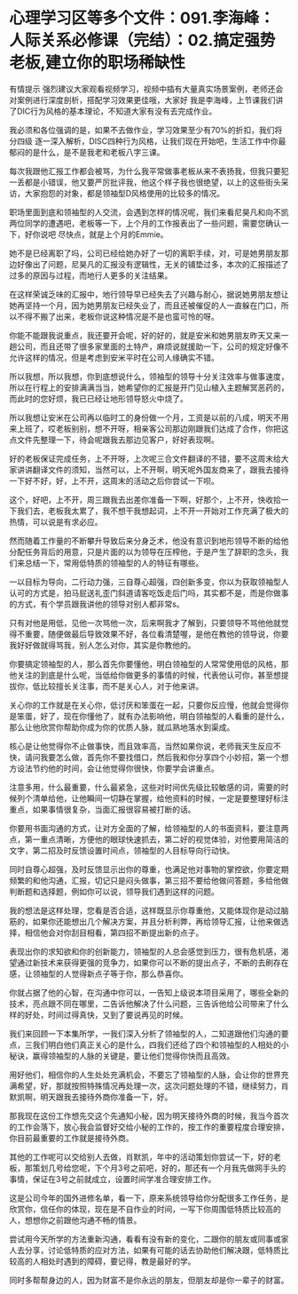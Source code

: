 # 心理学习区等多个文件：091.李海峰：人际关系必修课（完结）：02.搞定强势老板,建立你的职场稀缺性

有情提示 强烈建议大家观看视频学习，视频中插有大量真实场景案例，老师还会对案例进行深度剖析，搭配学习效果更佳哦，大家好 我是李海峰，上节课我们讲了DIC行为风格的基本理论，不知道大家有没有去完成作业。

我必须和各位强调的是，如果不去做作业，学习效果至少有70%的折扣，我们将分四级 逐一深入解析，DISC四种行为风格，让我们现在开始吧，生活工作中你最郁闷的是什么，是不是我老和老板八字三课。

每次我跟他汇报工作都会被骂，为什么我平常做事老板从来不表扬我，但我只要犯一丢都是小错误，他又要严厉批评我，他这个样子我也很绝望，以上的这些街头采访，大家抱怨的对象，都是领袖型D风格使用的比较多的情况。

职场里面到底和领袖型的人交流，会遇到怎样的情况呢，我们来看尼昊凡和向不凯两位同学的遭遇吧，老板等一下，上个月的工作报表出了一些问题，需要您确认一下，好你说吧 尽快点，就是上个月的Emmie。

她不是已经离职了吗，公司已经给她办好了一切的离职手续，对，可是她男朋友那边好像出了问题，尼昊凡的汇报没有逻辑性，无关的铺垫过多，本次的汇报描述了过多的原因与过程，而地行人更多的关注结果。

在这样荣诚乏味的汇报中，地行领导早已经失去了兴趣与耐心，据说她男朋友想让她再坚持一个月，因为她男朋友已经失业了，而且还被催促的人一直躲在门口，所以不得不搬了出来，老板你说这种情况是不是也蛮可怜的呀。

你能不能跟我说重点，我还要开会呢，好的好的，就是安米和她男朋友昨天又来一趟公司，而且还带了很多家里面的土特产，麻烦说就援助一下，公司的规定好像不允许这样的情况，但是考虑到安米平时在公司人缘确实不错。

所以我想，所以我想，你到底想说什么，领袖型的领导十分关注效率与做事速度，所以在行程上的安排满满当当，她希望你的汇报是开门见山植入主题解冥恶药的，而此时的您好烦，我已已经让地形领导怒火中烧了。

所以我想让安米在公司再以临时工的身份做一个月，工资是以前的八成，明天不用来上班了，哎老板别别，想不开呀，相亲客公司那边刚跟我们达成了合作，你把这点文件先整理一下，待会呢跟我去那边见客户，好好表现啊。

好的老板保证完成任务，上不开呀，上次呢三合文件翻译的不错，要不这周末给大家讲讲翻译文件的须知，当然可以，上不开啊，明天呢外国友商来了，跟我去接待一下好不好，好，上不开，这周末的活动之后你尝试一下呗。

这个，好吧，上不开，周三跟我去出差你准备一下啊，好那个，上不开，快收拾一下我们去，老板我太累了，我不想干我想起词，上不开一开始对工作充满了极大的热情，可以说是有求必应。

然而随着工作量的不断攀升导致后来分身乏术，他没有意识到地形领导不断的给他分配任务背后的用意，只是片面的以为领导在压榨他，于是产生了辞职的念头，我们来总结一下，常用低特质的领袖型的人的特征有哪些。

一以目标为导向，二行动力强，三自尊心超强，四创新多变，你以为获取领袖型人认可的方式是，拍马屁送礼歪门斜道请客吃饭走后门吗，其实都不是，而是你做事的方式，有个学员跟我讲他的领导对别人都非常s。

只有对他是用低，见他一次骂他一次，后来啊我才了解到，只要领导不骂他他就觉得不重要，随便做最后导致效果不好，各位看清楚喔，是他在教他的领导说，你要我好好做就得骂我，别人怎么对你，其实是你教他的。

你要搞定领袖型的人，那么首先你要懂他，明白领袖型的人常常使用低的风格，那他关注的到底是什么呢，当低给你做更多的事情的时候，代表他认可你，甚至想提拔你，低比较擅长关注事，而不是关心人，对于他来讲。

关心你的工作就是在关心你，低讨厌和笨蛋在一起，只要你反应慢，他就会觉得你是笨蛋，好了，现在你懂他了，就有办法影响他，明白领袖型的人看重的是什么，那么让他欣赏你帮助你成为你的优质人脉，就瓜熟地落水到渠成。

核心是让他觉得你不止做事快，而且效率高，当然如果你说，老师我天生反应不快，请问我要怎么做，首先你不要找借口，然后我和你分享四个小妙招，第一个想方设法节约他的时间，会让他觉得你很快，你要学会讲重点。

注意多用，什么最重要，什么最紧急，这些对时间优先级比较敏感的词，需要的时候列个清单给他，让他瞬间一切静在掌握，给他资料的时候，一定是要整理好标注重点，如果事情很复杂，当面汇报很容易被打断的话。

你要用书面沟通的方式，让对方全面的了解，给领袖型的人的书面资料，要注意两点，第一重点清晰，方便他的眼球快速抓去，第二好的视觉体验，对他要用简洁的文字，第二招及时反馈设置时间点，领袖型的人目标导向行动快。

同时自尊心超强，及时反馈显示出你的尊重，也满足他对事物的掌控欲，你要定期频繁的和他沟通，汇报，切记只是闷头做事，第三招不要给他做问答题，多给他做判断题和选择题，例如你可以说，领导我们遇到这样的问题。

我的想法是这样处理，您看是否合适，这样既显示你尊重他，又能体现你是动过脑筋的，如果你还能想出几个解决方案，并且分析利弊，再给领导汇报，让他来做选择，相信他会对你刮目相看，第四招不断提出新的点子。

表现出你的求知欲和你的创新能力，领袖型的人总会感觉到压力，很有危机感，渴望通过新技术来获得更强的竞争力，如果你可以不断的提出点子，不断的去刷存在感，让领袖型的人觉得新点子等于你，那么恭喜你。

你就占据了他的心智，在沟通中你可以，一告知上级说本项目采用了，哪些全新的技术，亮点跟不同在哪里，二告诉他解决了什么问题，三告诉他给公司带来了什么样的好处，时间过得真快，又到了要说再见的时候。

我们来回顾一下本集所学，一我们深入分析了领袖型的人，二知道跟他们沟通的要点，三我们明白他们真正关心的是什么，四我们还给了四个和领袖型的人相处的小秘诀，赢得领袖型的人脉的关键是，要让他们觉得你快而且高效。

用好他们，相信你的人生处处充满机会，不要忘了领袖型的人脉，会让你的世界充满希望，好，那就按照特殊情况再处理一次，这次问题处理的不错，继续努力，肖默凯啊，明天跟我去接待外商你准备一下，好。

那我现在这份工作想先交这个先通知小秘，因为明天接待外商的时候，我当今首次的工作会落下，放心我会监督好交给小秘的工作的，按工作的重要程度合理安排，你目前最重要的工作就是接待外商。

其他的工作呢可以交给别人去做，肖默凯，年中的活动策划你尝试一下，好的老板，那策划几号给您呢，下个月3号之前吧，好的，那还有一个月我先做网手头的事情，保证在3号之前就成立，设置时间学准合理安排工作。

这是公司今年的国外进修名单，看一下，原来系统领导给你分配很多工作任务，是欣赏你，信任你的体现，现在是不自作业的时间，一写下你周围低特质比较高的人，想想你之前跟他沟通不畅的情景。

尝试用今天所学的方法重新沟通，看看有没有新的变化，二跟你的朋友或同事或家人去分享，讨论低特质的应对方法，如果有可能的话去协助他们解决跟，低特质比较高的人相处时遇到的障碍，要记得，教是最好的学。

同时多帮帮身边的人，因为财富不是你永远的朋友，但朋友却是你一辈子的财富。